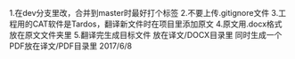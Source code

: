 1.在dev分支里改，合并到master时最好打个标签
2.不要上传.gitignore文件
3.工程用的CAT软件是Tardos，翻译新文件时在项目里添加原文
4.原文用.docx格式 放在原文文件夹里
5.翻译完生成目标文件 放在译文/DOCX目录里 同时生成一个PDF放在译文/PDF目录里
2017/6/8
